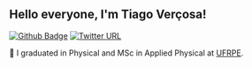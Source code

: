 ## Hello everyone, I'm Tiago Verçosa!

[![Github Badge](https://img.shields.io/badge/-Github-000?style=flat-square&logo=Github&logoColor=white&link=https://github.com/tiagovercosa)](https://github.com/tiagovercosa)
[![Twitter URL](https://img.shields.io/twitter/url?style=social&url=https%3A%2F%2Ftwitter.com%2Ftiago_vercosa)](https://twitter.com/tiago_vercosa)

📖 I graduated in Physical and MSc in Applied Physical at [UFRPE](http://www.ufrpe.br/).

